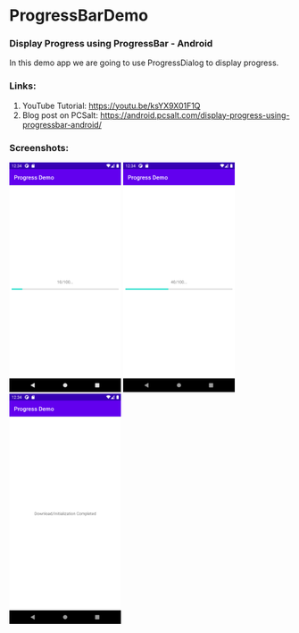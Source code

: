 # ProgressBarDemo
### Display Progress using ProgressBar - Android

In this demo app we are going to use ProgressDialog to display progress.

### Links:  
 1. YouTube Tutorial: https://youtu.be/ksYX9X01F1Q
 2. Blog post on PCSalt: https://android.pcsalt.com/display-progress-using-progressbar-android/


### Screenshots: 
<img src="screenshots/progress_demo_1.png" alt="Screenshot 1" width="200"/> <img src="screenshots/progress_demo_2.png" alt="Screenshot 2" width="200"/> <img src="screenshots/progress_demo_3.png" alt="Screenshot 3" width="200"/>
